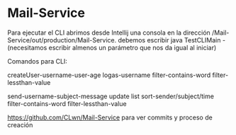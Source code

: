 # Mail-Service
Para ejecutar el CLI abrimos desde Intellij una consola en la dirección /Mail-Service/out/production/Mail-Service. debemos escribir java TestCLIMain - (necesitamos escribir almenos un parámetro que nos da igual al iniciar)

Comandos para CLI:

createUser-username-user-age
logas-username
filter-contains-word
filter-lessthan-value

send-username-subject-message
update
list
sort-sender/subject/time
filter-contains-word
filter-lessthan-value

https://github.com/CLwn/Mail-Service para ver commits y proceso de creación
